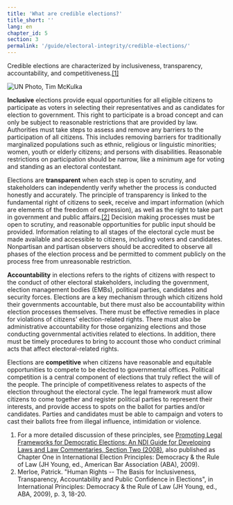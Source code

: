 ```yaml
---
title: 'What are credible elections?'
title_short: ''
lang: en
chapter_id: 5
section: 3
permalink: '/guide/electoral-integrity/credible-elections/'
---
```


Credible elections are characterized by inclusiveness, transparency, accountability, and competitiveness.[\[1\]](#footnote-1)

 ![UN Photo, Tim McKulka](/images/guide/UN-Photo-Tim-McKulka-460567.jpg) 

**Inclusive** elections provide equal opportunities for all eligible citizens to participate as voters in selecting their representatives and as candidates for election to government. This right to participate is a broad concept and can only be subject to reasonable restrictions that are provided by law. Authorities must take steps to assess and remove any barriers to the participation of all citizens. This includes removing barriers for traditionally marginalized populations such as ethnic, religious or linguistic minorities; women, youth or elderly citizens; and persons with disabilities. Reasonable restrictions on participation should be narrow, like a minimum age for voting and standing as an electoral contestant.

Elections are **transparent** when each step is open to scrutiny, and stakeholders can independently verify whether the process is conducted honestly and accurately. The principle of transparency is linked to the fundamental right of citizens to seek, receive and impart information (which are elements of the freedom of expression), as well as the right to take part in government and public affairs.[\[2\]](#footnote-2) Decision making processes must be open to scrutiny, and reasonable opportunities for public input should be provided. Information relating to all stages of the electoral cycle must be made available and accessible to citizens, including voters and candidates. Nonpartisan and partisan observers should be accredited to observe all phases of the election process and be permitted to comment publicly on the process free from unreasonable restriction.

**Accountability** in elections refers to the rights of citizens with respect to the conduct of other electoral stakeholders, including the government, election management bodies (EMBs), political parties, candidates and security forces. Elections are a key mechanism through which citizens hold their governments accountable, but there must also be accountability within election processes themselves. There must be effective remedies in place for violations of citizens' election-related rights. There must also be administrative accountability for those organizing elections and those conducting governmental activities related to elections. In addition, there must be timely procedures to bring to account those who conduct criminal acts that affect electoral-related rights.

Elections are **competitive** when citizens have reasonable and equitable opportunities to compete to be elected to governmental offices. Political competition is a central component of elections that truly reflect the will of the people. The principle of competitiveness relates to aspects of the election throughout the electoral cycle. The legal framework must allow citizens to come together and register political parties to represent their interests, and provide access to spots on the ballot for parties and/or candidates. Parties and candidates must be able to campaign and voters to cast their ballots free from illegal influence, intimidation or violence.

1.  [](#reference-1)For a more detailed discussion of these principles, see [Promoting Legal Frameworks for Democratic Elections: An NDI Guide for Developing Laws and Law Commentaries, Section Two (2008)](https://www.ndi.org/node/14905), also published as Chapter One in International Election Principles: Democracy & the Rule of Law (JH Young, ed., American Bar Association (ABA), 2009).
2.  [](#reference-2)Merloe, Patrick. "Human Rights -- The Basis for Inclusiveness, Transparency, Accountability and Public Confidence in Elections", in International Principles: Democracy & the Rule of Law (JH Young, ed., ABA, 2009), p. 3, 18-20.
